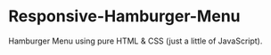 # Responsive-Hamburger-Menu
Hamburger Menu using pure HTML &amp; CSS (just a little of JavaScript). 
